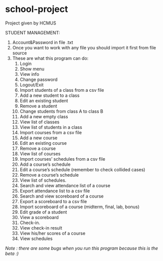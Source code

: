 # school-project
Project given by HCMUS

STUDENT MANAGEMENT:
  1. Account&Password in file .txt
  2. Once you want to work with any file you should import it first from file source
  3. These are what this program can do:
      1. Login
      2. Show menu
      3. View info
      4. Change password
      5. Logout/Exit
      6. Import students of a class from a csv file
      7. Add a new student to a class
      8. Edit an existing student
      9. Remove a student
      10. Change students from class A to class B
      11. Add a new empty class
      12. View list of classes
      13. View list of students in a class
      14. Import courses from a csv file
      15. Add a new course
      16. Edit an existing course
      17. Remove a course
      18. View list of courses
      19. Import courses’ schedules from a csv file
      20. Add a course’s schedule
      21. Edit a course’s schedule (remember to check collided cases)
      22. Remove a course’s schedule
      23. View list of schedules.
      24. Search and view attendance list of a course
      25. Export attendance list to a csv file
      26. Search and view scoreboard of a course
      27. Export a scoreboard to a csv file
      28. Import scoreboard of a course (midterm, final, lab, bonus)
      29. Edit grade of a student
      30. View a scoreboard
      31. Check-in.
      32. View check-in result
      33. View his/her scores of a course
      34. View schedules


*Note : there are some bugs when you run this program because this is the beta  :)*
